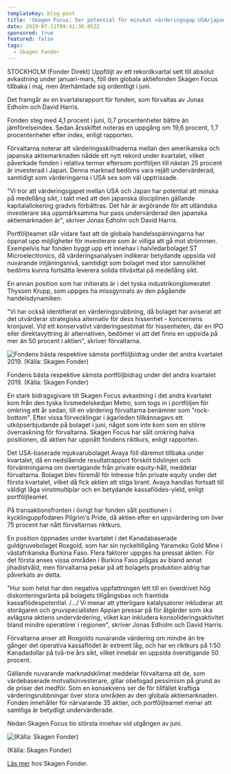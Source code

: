 ```yaml
---
templateKey: blog-post
title: 'Skagen Focus: Ser potential för minskat värderingsgap USA/japan'
date: 2019-07-11T09:41:36.052Z
sponsored: true
featured: false
tags:
  - Skagen Fonder
---
```

STOCKHOLM (Fonder Direkt) Uppföljt av ett rekordkvartal sett till absolut avkastning under januari-mars, föll den globala aktiefonden Skagen Focus tillbaka i maj, men återhämtade sig ordentligt i juni.



Det framgår av en kvartalsrapport för fonden, som förvaltas av Jonas Edholm och David Harris.



Fonden steg med 4,1 procent i juni, 0,7 procentenheter bättre än jämförelseindex. Sedan årsskiftet noteras en uppgång om 19,6 procent, 1,7 procentenheter efter index, enligt rapporten.



Förvaltarna noterar att värderingsskillnaderna mellan den amerikanska och japanska aktiemarknaden nådde ett nytt rekord under kvartalet, vilket påverkade fonden i relativa termer eftersom portföljen till nästan 25 procent är investerad i Japan. Denna marknad bedöms vara rejält undervärderad, samtidigt som värderingarna i USA ses som väl upptrissade.



"Vi tror att värderingsgapet mellan USA och Japan har potential att minska på medellång sikt, i takt med att den japanska disciplinen gällande kapitalallokering gradvis förbättras. Det här är avgörande för att utländska investerare ska uppmärksamma hur pass undervärderad den japanska aktiemarknaden är", skriver Jonas Edholm och David Harris.



Portföljteamet slår vidare fast att de globala handelsspänningarna har öppnat upp möjligheter för investerare som är villiga att gå mot strömmen. Exempelvis har fonden byggt upp ett innehav i halvledarbolaget ST Microelectronics, då värderingsanalysen indikerar betydande uppsida vid nuvarande intjäningsnivå, samtidigt som bolaget med stor sannolikhet bedöms kunna fortsätta leverera solida tillväxttal på medellång sikt.



En annan position som har initierats är i det tyska industrikonglomeratet Thyssen Krupp, som uppges ha missgynnats av den pågående handelsdynamiken.



"Vi har också identifierat en värderingsrubbning, då bolaget har aviserat att det utvärderar strategiska alternativ för dess hissenhet - koncernens kronjuvel. Vid ett konservativt värderingsestimat för hissenheten, där en IPO eller direktavyttring är alternativen, bedömer vi att det finns en uppsida på mer än 50 procent i aktien", skriver förvaltarna.

![Fondens bästa respektive sämsta portföljbidrag under det andra kvartalet 2019. (Källa: Skagen Fonder)](/img/skagen11jul.png)

<span class="image-caption">Fondens bästa respektive sämsta portföljbidrag under det andra kvartalet 2019. (Källa: Skagen Fonder)</span>

En stark bidragsgivare till Skagen Focus avkastning i det andra kvartalet kom från den tyska livsmedelskedjan Metro, som togs in i portföljen för omkring ett år sedan, till en värdering förvaltarna benämner som "rock-bottom". Efter vissa förvecklingar i ägarleden tillkännagavs ett utköpserbjudande på bolaget i juni, något som inte kom som en större överraskning för förvaltarna. Skagen Focus har sålt omkring halva positionen, då aktien har uppnått fondens riktkurs, enligt rapporten.



Det USA-baserade mjukvarubolaget Avaya föll däremot tillbaka under kvartalet, då en nedslående resultatrapport försköt tidslinjen och förväntningarna om övertagande från private equity-håll, meddelar förvaltarna. Bolaget blev föremål för intresse från private equity under det första kvartalet, vilket då fick aktien att stiga brant. Avaya handlas fortsatt till väldigt låga vinstmultiplar och en betydande kassaflödes-yield, enligt portföljteamet.



På transaktionsfronten i övrigt har fonden sålt positionen i kycklinguppfödaren Pilgrim's Pride, då aktien efter en uppvärdering om över 75 procent har nått förvaltarnas riktkurs.



En position öppnades under kvartalet i det Kanadabaserade guldgruvebolaget Roxgold, som har sin nyckeltillgång Yaramoko Gold Mine i västafrikanska Burkina Faso. Flera faktorer uppges ha pressat aktien. För det första anses vissa områden i Burkina Faso plågas av bland annat jihadistvåld, men förvaltarna pekar på att bolagets produktion aldrig har påverkats av detta.



"Hur som helst har den negativa uppfattningen lett till en överdrivet hög diskonteringsränta på bolagets tillgångsbas och framtida kassaflödespotential. /…/ Vi menar att ytterligare katalysatorer inkluderar att storägaren och gruvspecialisten Appian pressar på för åtgärder som ska avlägsna aktiens undervärdering, vilket kan inkludera konsolideringsaktivitet bland mindre operatörer i regionen", skriver Jonas Edholm och David Harris.



Förvaltarna anser att Roxgolds nuvarande värdering om mindre än tre gånger det operativa kassaflödet är extremt låg, och har en riktkurs på 1:50 Kanadadollar på två-tre års sikt, vilket innebär en uppsida överstigande 50 procent.



Gällande nuvarande marknadsklimat meddelar förvaltarna att de, som värdebaserade motvallsinvesterare, gillar obefogad pessimism på grund av de priser det medför. Som en konsekvens ser de för tillfället kraftiga värderingsrubbningar över stora områden av den globala aktiemarknaden. Fonden innehåller för närvarande 35 aktier, och portföljteamet menar att samtliga är betydligt undervärderade.



Nedan Skagen Focus tio största innehav vid utgången av juni.

![(Källa: Skagen Fonder)](/img/skagen11jul2.png)

<span class="image-caption">(Källa: Skagen Fonder)</span>

[Läs mer](https://www.skagenfonder.se/) hos Skagen Fonder.
